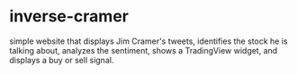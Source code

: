 # inverse-cramer
 simple website that displays Jim Cramer's tweets, identifies the stock he is talking about, analyzes the sentiment, shows a TradingView widget, and displays a buy or sell signal.
